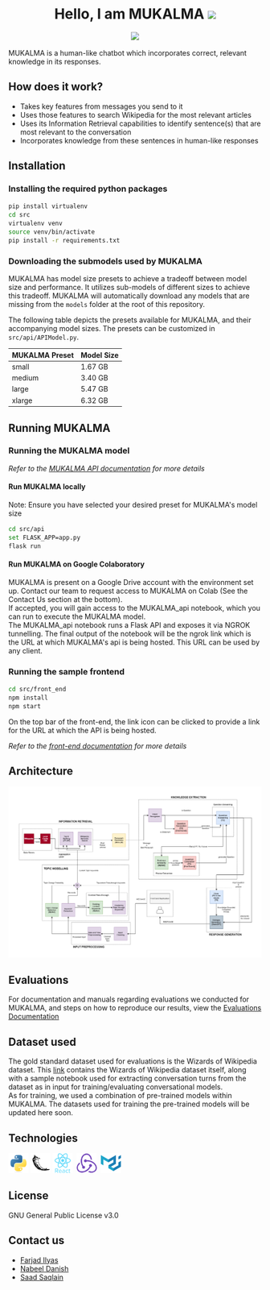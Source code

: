 <h1 align="center">Hello, I am MUKALMA <img src="https://media.giphy.com/media/hvRJCLFzcasrR4ia7z/giphy.gif" width="35"></h1>
<p align="center">
  <a href="https://github.com/DenverCoder1/readme-typing-svg"><img src="https://readme-typing-svg.herokuapp.com?lines=Knowledge%20Powered%20conversational%20agent;Chat%20about%20anything;Information%20Retrieval;Knowledge%20Extraction;Topic%20Modelling;Cloze%20Completion&center=true&width=500&height=50"></a>

MUKALMA is a human-like chatbot which incorporates correct, relevant knowledge in its responses.

## How does it work?

- Takes key features from messages you send to it
- Uses those features to search Wikipedia for the most relevant articles
- Uses its Information Retrieval capabilities to identify sentence(s) that are most relevant to the conversation
- Incorporates knowledge from these sentences in human-like responses


## Installation

### Installing the required python packages
```sh
pip install virtualenv
cd src
virtualenv venv
source venv/bin/activate
pip install -r requirements.txt
```

### Downloading the submodels used by MUKALMA

MUKALMA has model size presets to achieve a tradeoff between model size and performance. It utilizes sub-models of different sizes to achieve this tradeoff. MUKALMA will automatically download any models that are missing from the ```models``` folder at the root of this repository.

The following table depicts the presets available for MUKALMA, and their accompanying model sizes. The presets can be customized in ```src/api/APIModel.py```.


| MUKALMA Preset | Model Size |
| ------ | ------ |
| small | 1.67 GB|
| medium | 3.40 GB |
| large | 5.47 GB |
| xlarge | 6.32 GB |

## Running MUKALMA

### Running the MUKALMA model

_Refer to the [MUKALMA API documentation](src/api/README.md) for more details_

#### Run MUKALMA locally
Note: Ensure you have selected your desired preset for MUKALMA's model size

```sh
cd src/api
set FLASK_APP=app.py
flask run
```

#### Run MUKALMA on Google Colaboratory
MUKALMA is present on a Google Drive account with the environment set up. Contact our team to request access to MUKALMA on Colab (See the Contact Us section at the bottom).  
If accepted, you will gain access to the MUKALMA_api notebook, which you can run to execute the MUKALMA model.  
The MUKALMA_api notebook runs a Flask API and exposes it via NGROK tunnelling. The final output of the notebook will be the ngrok link which is the URL at which MUKALMA's api is being hosted. This URL can be used by any client.  

### Running the sample frontend

```sh
cd src/front_end
npm install
npm start
```
On the top bar of the front-end, the link icon can be clicked to provide a link for the URL at which the API is being hosted.

_Refer to the [front-end documentation](src/front_end/README.md) for more details_

## Architecture
![image](res/images/arch.png)

## Evaluations
For documentation and manuals regarding evaluations we conducted for MUKALMA, and steps on how to reproduce our results, view the [Evaluations Documentation](eval/README.md)

## Dataset used
The gold standard dataset used for evaluations is the Wizards of Wikipedia dataset. This [link](https://drive.google.com/drive/folders/1yYCOeMwm-8d9Q6KlM3vTx3vzjCNTeAF7?usp=sharing) contains the Wizards of Wikipedia dataset itself, along with a sample notebook used for extracting conversation turns from the dataset as in input for training/evaluating conversational models.  
As for training, we used a combination of pre-trained models within MUKALMA. The datasets used for training the pre-trained models will be updated here soon.

## Technologies
<div>
    <img src="https://github.com/devicons/devicon/blob/master/icons/python/python-original.svg" title="Python" **alt="Python" width="40" height="40"/>
    <img src="https://github.com/devicons/devicon/blob/master/icons/flask/flask-original.svg" title="Flask" **alt="Flask" width="40" height="40"/>
    <img src="https://github.com/devicons/devicon/blob/master/icons/react/react-original-wordmark.svg" title="React" alt="React" width="40" height="40"/>&nbsp;
    <img src="https://github.com/devicons/devicon/blob/master/icons/redux/redux-original.svg" title="Redux" alt="Redux " width="40" height="40"/>&nbsp;
    <img src="https://github.com/devicons/devicon/blob/master/icons/materialui/materialui-original.svg" title="Material UI" alt="Material UI" width="40" height="40"/>&nbsp;
</div>

## License
GNU General Public License v3.0

## Contact us
- [Farjad Ilyas](mailto:ilyasfarjad@gmail.com?subject=[GitHub]%20Source%20Han%20Sans)
- [Nabeel Danish](mailto:nabeelben@gmail.com?subject=[GitHub]%20Source%20Han%20Sans)
- [Saad Saqlain](mailto:i180694@nu.edu.pk?subject=[GitHub]%20Source%20Han%20Sans)

